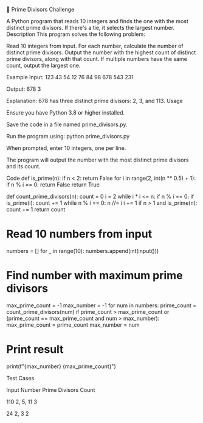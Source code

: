 🌟 Prime Divisors Challenge

A Python program that reads 10 integers and finds the one with the most distinct prime divisors. If there's a tie, it selects the largest number.
Description
This program solves the following problem:

Read 10 integers from input.
For each number, calculate the number of distinct prime divisors.
Output the number with the highest count of distinct prime divisors, along with that count.
If multiple numbers have the same count, output the largest one.

Example
Input:
123
43
54
12
76
84
98
678
543
231

Output:
678 3

Explanation:
678 has three distinct prime divisors: 2, 3, and 113.
Usage

Ensure you have Python 3.8 or higher installed.

Save the code in a file named prime_divisors.py.

Run the program using:
python prime_divisors.py


When prompted, enter 10 integers, one per line.

The program will output the number with the most distinct prime divisors and its count.


Code
def is_prime(n):
    if n < 2:
        return False
    for i in range(2, int(n ** 0.5) + 1):
        if n % i == 0:
            return False
    return True

def count_prime_divisors(n):
    count = 0
    i = 2
    while i * i <= n:
        if n % i == 0:
            if is_prime(i):
                count += 1
            while n % i == 0:
                n //= i
        i += 1
    if n > 1 and is_prime(n):
        count += 1
    return count

# Read 10 numbers from input
numbers = []
for _ in range(10):
    numbers.append(int(input()))

# Find number with maximum prime divisors
max_prime_count = -1
max_number = -1
for num in numbers:
    prime_count = count_prime_divisors(num)
    if prime_count > max_prime_count or (prime_count == max_prime_count and num > max_number):
        max_prime_count = prime_count
        max_number = num

# Print result
print(f"{max_number} {max_prime_count}")

Test Cases



Input Number
Prime Divisors
Count



110
2, 5, 11
3


24
2, 3
2

